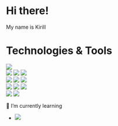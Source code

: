 <h1>Hi there!</h1>
<p>My name is Kirill</p>

<h1>Technologies & Tools</h1>

![](https://img.shields.io/badge/VS%20Code-informational?style=flat-square&logo=visual-studio-code&logoColor=white&color=007acc)<br/>
![](https://img.shields.io/badge/JavaScript-informational?style=flat-square&logo=javascript&logoColor=323330&color=F7DF1E)
![](https://img.shields.io/badge/TypeScript-informational?style=flat-square&logo=typescript&logoColor=ffffff&color=3178C6)
![](https://img.shields.io/badge/React-informational?style=flat-square&logo=react&logoColor=61DAFB&color=000000)<br/>
![](https://img.shields.io/badge/HTML-informational?style=flat-square&logo=html5&logoColor=ffffff&color=E34F26)
![](https://img.shields.io/badge/CSS-informational?style=flat-square&logo=css3&logoColor=ffffff&color=1572B6)
![](https://img.shields.io/badge/SASS-informational?style=flat-square&logo=SASS&logoColor=ffffff&color=CC6699)<br/>
![](https://img.shields.io/badge/Webpack-informational?style=flat-square&logo=webpack&logoColor=8DD6F9&color=2c3a41)
![](https://img.shields.io/badge/Node-informational?style=flat-square&logo=node.js&logoColor=ffffff&color=339933)
![](https://img.shields.io/badge/PNPM-informational?style=flat-square&logo=pnpm&logoColor=ffffff&color=F69220)<br/>
![](https://img.shields.io/badge/MongoDB-informational?style=flat-square&logo=mongodb&logoColor=ffffff&color=47A248)
![](https://img.shields.io/badge/styled--components-DB7093?style=flat-square&logo=styled-components&logoColor=white)


🌱 I’m currently learning 
  - ![](https://img.shields.io/badge/Next-informational?style=flat-square&logo=next.js&logoColor=ffffff&color=000000)
<!--
![](https://img.shields.io/badge/Fastify-informational?style=flat-square&logo=fastify&logoColor=ffffff&color=000000)
![](https://img.shields.io/badge/PostgreSQL-informational?style=flat-square&logo=postgresql&logoColor=ffffff&color=336791)
![](https://img.shields.io/badge/MySQL-informational?style=flat-square&logo=mysql&logoColor=ffffff&color=007D7D)
-->
